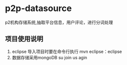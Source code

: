 # p2p-datasource 
p2机构存储系统,抽取平台信息，用户评论，进行分词处理
## 项目使用说明
   1. eclipse 导入项目时要在命令行执行 mvn eclipse：eclipse
   2. 数据存储采用mongoDB
   su join us 
   agin